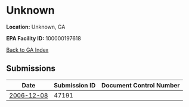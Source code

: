 # Unknown

**Location:** Unknown, GA

**EPA Facility ID:** 100000197618

[Back to GA Index](../../index.md)

## Submissions

| Date | Submission ID | Document Control Number |
|------|--------------|-------------------------|
| [2006-12-08](submissions/47191.md) | 47191 |  |
